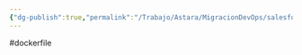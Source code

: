 ```yaml
---
{"dg-publish":true,"permalink":"/Trabajo/Astara/MigracionDevOps/salesforce/dockerfiles/salesforce11-a496d68/"}
---
```



#dockerfile

